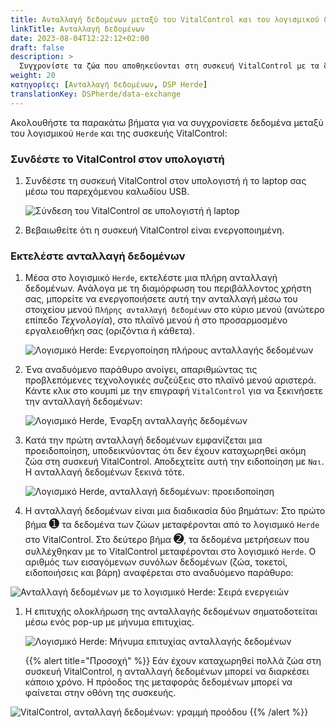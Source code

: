 ```yaml
---
title: Ανταλλαγή δεδομένων μεταξύ του VitalControl και του λογισμικού διαχείρισης κοπαδιών Herde
linkTitle: Ανταλλαγή δεδομένων
date: 2023-08-04T12:22:12+02:00
draft: false
description: >
  Συγχρονίστε τα ζώα που αποθηκεύονται στη συσκευή VitalControl με τα ζώα που διαχειρίζεται το λογισμικό *Herde* και μεταφέρετε τις μετρημένες τιμές που καταγράφονται με τη συσκευή VitalControl στο λογισμικό *Herde*.
weight: 20
κατηγορίες: [Ανταλλαγή δεδομένων, DSP Herde]
translationKey: DSPherde/data-exchange
---
```

Ακολουθήστε τα παρακάτω βήματα για να συγχρονίσετε δεδομένα μεταξύ του λογισμικού `Herde` και της συσκευής VitalControl:

### Συνδέστε το VitalControl στον υπολογιστή

1. Συνδέστε τη συσκευή VitalControl στον υπολογιστή ή το laptop σας μέσω του παρεχόμενου καλωδίου USB.

   ![Σύνδεση του VitalControl σε υπολογιστή ή laptop](/images/synchronisation/connect-to-pc.svg "Σύνδεση του VitalControl σε υπολογιστή")

1. Βεβαιωθείτε ότι η συσκευή VitalControl είναι ενεργοποιημένη.

### Εκτελέστε ανταλλαγή δεδομένων

1. Μέσα στο λογισμικό `Herde`, εκτελέστε μια πλήρη ανταλλαγή δεδομένων. Ανάλογα με τη διαμόρφωση του περιβάλλοντος χρήστη σας, μπορείτε να ενεργοποιήσετε αυτή την ανταλλαγή μέσω του στοιχείου μενού `Πλήρης ανταλλαγή δεδομένων` στο κύριο μενού (ανώτερο επίπεδο _Τεχνολογία_), στο πλαϊνό μενού ή στο προσαρμοσμένο εργαλειοθήκη σας (οριζόντια ή κάθετα).

   ![Λογισμικό Herde: Ενεργοποίηση πλήρους ανταλλαγής δεδομένων](../screenshots/data-exchange.png "Herde: Ενεργοποίηση ανταλλαγής δεδομένων")

1. Ένα αναδυόμενο παράθυρο ανοίγει, απαριθμώντας τις προβλεπόμενες τεχνολογικές συζεύξεις στο πλαϊνό μενού αριστερά. Κάντε κλικ στο κουμπί με την επιγραφή `VitalControl` για να ξεκινήσετε την ανταλλαγή δεδομένων:

   ![Λογισμικό Herde, Έναρξη ανταλλαγής δεδομένων](../screenshots/start-transfer.png "Herde: Έναρξη ανταλλαγής δεδομένων")

1. Κατά την πρώτη ανταλλαγή δεδομένων εμφανίζεται μια προειδοποίηση, υποδεικνύοντας ότι δεν έχουν καταχωρηθεί ακόμη ζώα στη συσκευή VitalControl. Αποδεχτείτε αυτή την ειδοποίηση με `Ναι`. Η ανταλλαγή δεδομένων ξεκινά τότε.

   ![Λογισμικό Herde, ανταλλαγή δεδομένων: προειδοποίηση](../screenshots/warning.png "Ανταλλαγή δεδομένων: προειδοποίηση")

1. Η ανταλλαγή δεδομένων είναι μια διαδικασία δύο βημάτων: Στο πρώτο βήμα <span style="font-size: 140%">➊</span> τα δεδομένα των ζώων μεταφέρονται από το λογισμικό `Herde` στο VitalControl. Στο δεύτερο βήμα <span style="font-size: 140%">➋</span>, τα δεδομένα μετρήσεων που συλλέχθηκαν με το VitalControl μεταφέρονται στο λογισμικό `Herde`. Ο αριθμός των εισαγόμενων συνόλων δεδομένων (ζώα, τοκετοί, ειδοποιήσεις και βάρη) αναφέρεται στο αναδυόμενο παράθυρο:

![Ανταλλαγή δεδομένων με το λογισμικό Herde: Σειρά ενεργειών](../screenshots/data-transfer.png "Ανταλλαγή δεδομένων: Σειρά ενεργειών")

1. Η επιτυχής ολοκλήρωση της ανταλλαγής δεδομένων σηματοδοτείται μέσω ενός pop-up με μήνυμα επιτυχίας.

   ![Λογισμικό Herde: Μήνυμα επιτυχίας ανταλλαγής δεδομένων](../screenshots/success-message.png "Herde: Μήνυμα επιτυχίας ανταλλαγής δεδομένων")

    {{% alert title="Προσοχή" %}}
Εάν έχουν καταχωρηθεί πολλά ζώα στη συσκευή VitalControl, η ανταλλαγή δεδομένων μπορεί να διαρκέσει κάποιο χρόνο. Η πρόοδος της μεταφοράς δεδομένων μπορεί να φαίνεται στην οθόνη της συσκευής.

![VitalControl, ανταλλαγή δεδομένων: γραμμή προόδου](../../vcsynchronizer/images/import-animals/data-transfer.png "VitalControl: γραμμή προόδου ανταλλαγής δεδομένων")
    {{% /alert %}}
